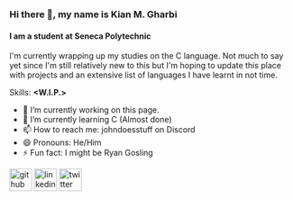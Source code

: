 ### Hi there 👋, my name is Kian M. Gharbi
#### I am a student at Seneca Polytechnic
I'm currently wrapping up my studies on the C language.  Not much to say yet since I'm still relatively new to this but I'm hoping to update this place with projects and an extensive list of languages I have learnt in not time.

Skills: **<W.I.P.>**

- 🔭 I’m currently working on this page. 
- 🌱 I’m currently learning C (Almost done) 
- 📫 How to reach me: johndoesstuff on Discord 
- 😄 Pronouns: He/Him 
- ⚡ Fun fact: I might be Ryan Gosling 


[<img src='https://cdn.jsdelivr.net/npm/simple-icons@3.0.1/icons/github.svg' alt='github' height='40'>](https://github.com/NoTbAd684)  [<img src='https://cdn.jsdelivr.net/npm/simple-icons@3.0.1/icons/linkedin.svg' alt='linkedin' height='40'>](https://www.linkedin.com/in/kian-m-gharbi-188b95198/)  [<img src='https://cdn.jsdelivr.net/npm/simple-icons@3.0.1/icons/twitter.svg' alt='twitter' height='40'>](https://twitter.com/_JohnDoesStuff_)  

